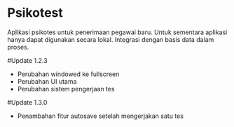 # Psikotest

Aplikasi psikotes untuk penerimaan pegawai baru. 
Untuk sementara aplikasi hanya dapat digunakan secara lokal. 
Integrasi dengan basis data dalam proses.

#Update 1.2.3

- Perubahan windowed ke fullscreen
- Perubahan UI utama
- Perubahan sistem pengerjaan tes

#Update 1.3.0

- Penambahan fitur autosave setelah mengerjakan satu tes